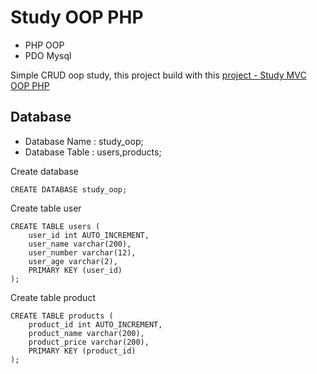 # Study OOP PHP
- PHP OOP
- PDO Mysql

Simple CRUD oop study,
this project build with this [project - Study MVC OOP PHP](https://gitlab.com/AzrilSyamin/study-mvc-oop-php)

## Database
- Database Name : study_oop;
- Database Table : users,products;

Create database
```
CREATE DATABASE study_oop;
```
Create table user
```
CREATE TABLE users (
    user_id int AUTO_INCREMENT,
    user_name varchar(200),
    user_number varchar(12),
    user_age varchar(2),
    PRIMARY KEY (user_id)
);
```
Create table product
```
CREATE TABLE products (
    product_id int AUTO_INCREMENT,
    product_name varchar(200),
    product_price varchar(200),
    PRIMARY KEY (product_id)
);
```

